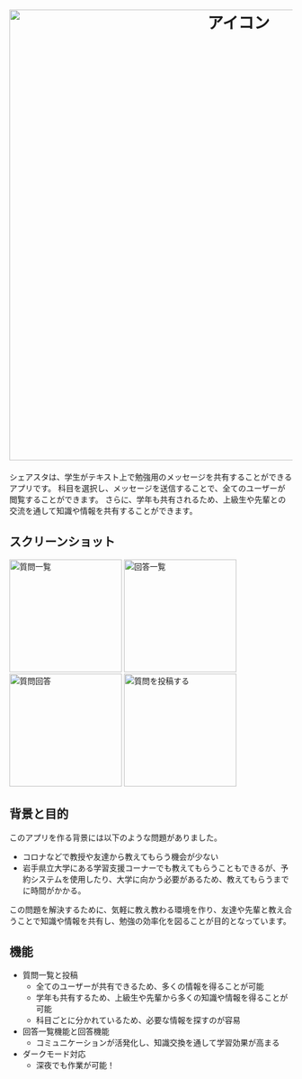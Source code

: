 <h1 align="center">
  <img
    src="https://user-images.githubusercontent.com/111327327/230820766-2d9c3696-9efa-4c29-990d-23da4061a684.png"
    width=800
    alt=アイコン
  />
</h1>

シェアスタは、学生がテキスト上で勉強用のメッセージを共有することができるアプリです。
科目を選択し、メッセージを送信することで、全てのユーザーが閲覧することができます。
さらに、学年も共有されるため、上級生や先輩との交流を通して知識や情報を共有することができます。

## スクリーンショット

<img
    src="https://user-images.githubusercontent.com/111327327/230821282-743ab2b8-82b5-4452-9800-47edc6836b92.png"
    alt="質問一覧"
    width= 200
   />  <img
    src="https://user-images.githubusercontent.com/111327327/230821531-f4dc8f79-f775-4e44-bf51-82617a392806.png"
    alt="回答一覧"
    width= 200
   />  <img
    src="https://user-images.githubusercontent.com/111327327/230821062-f8655865-2142-4f0e-aca4-e1e9ee8871b8.png"
    alt="質問回答"
    width= 200
   />  <img
    src="https://user-images.githubusercontent.com/111327327/230821908-8793f887-d839-4cb5-a1f8-243989bd751d.png"
    alt="質問を投稿する"
    width= 200
   />

## 背景と目的
このアプリを作る背景には以下のような問題がありました。
- コロナなどで教授や友達から教えてもらう機会が少ない
- 岩手県立大学にある学習支援コーナーでも教えてもらうこともできるが、予約システムを使用したり、大学に向かう必要があるため、教えてもらうまでに時間がかかる。

この問題を解決するために、気軽に教え教わる環境を作り、友達や先輩と教え合うことで知識や情報を共有し、勉強の効率化を図ることが目的となっています。

## 機能
- 質問一覧と投稿
  - 全てのユーザーが共有できるため、多くの情報を得ることが可能
  - 学年も共有するため、上級生や先輩から多くの知識や情報を得ることが可能
  - 科目ごとに分かれているため、必要な情報を探すのが容易
- 回答一覧機能と回答機能
  - コミュニケーションが活発化し、知識交換を通して学習効果が高まる
- ダークモード対応
  - 深夜でも作業が可能！
